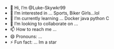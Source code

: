 - 👋 Hi, I’m @Luke-Skywkr99
- 👀 I’m interested in ... Sports, Biker Girls...lol
- 🌱 I’m currently learning ... Docker java python C
- 💞️ I’m looking to collaborate on ...
- 📫 How to reach me ...
- 😄 Pronouns: ...
- ⚡ Fun fact: ... Im a star 

<!---
Luke-Skywkr99/Luke-Skywkr99 is a ✨ special ✨ repository because its `README.md` (this file) appears on your GitHub profile.
You can click the Preview link to take a look at your changes.
--->
